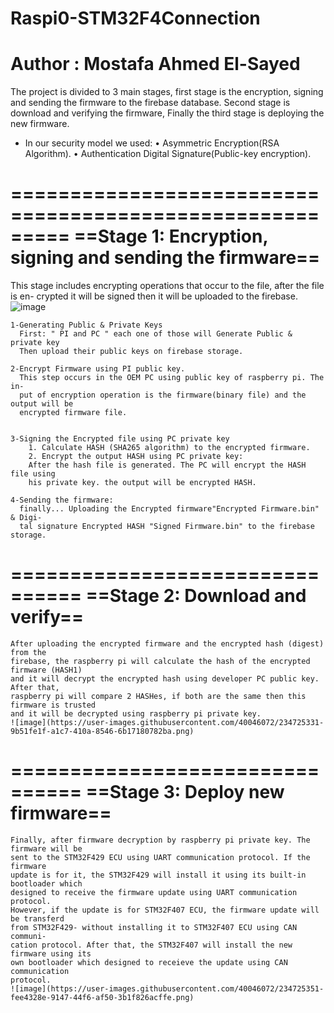 # Raspi0-STM32F4Connection
Author      :   Mostafa Ahmed El-Sayed  
=========================================

The project is divided to 3 main stages, first stage is the encryption, signing and
sending the firmware to the firebase database. Second stage is download and verifying
the firmware, Finally the third stage is deploying the new firmware.
- In our security model we used:
    • Asymmetric Encryption(RSA Algorithm).
    • Authentication Digital Signature(Public-key encryption).

=========================================================
==Stage 1: Encryption, signing and sending the firmware==
=========================================================
This stage includes encrypting operations that occur to the file, after the file is en-
crypted it will be signed then it will be uploaded to the firebase.
  ![image](https://user-images.githubusercontent.com/40046072/234724598-2621103b-d5cd-4085-bca4-263c8df8332f.png)

    1-Generating Public & Private Keys
      First: " PI and PC " each one of those will Generate Public & private key
      Then upload their public keys on firebase storage.
      
    2-Encrypt Firmware using PI public key.
      This step occurs in the OEM PC using public key of raspberry pi. The in-
      put of encryption operation is the firmware(binary file) and the output will be
      encrypted firmware file.
      
      
    3-Signing the Encrypted file using PC private key
        1. Calculate HASH (SHA265 algorithm) to the encrypted firmware.
        2. Encrypt the output HASH using PC private key:
        After the hash file is generated. The PC will encrypt the HASH file using
        his private key. the output will be encrypted HASH.
        
    4-Sending the firmware:
      finally... Uploading the Encrypted firmware"Encrypted Firmware.bin" & Digi-
      tal signature Encrypted HASH "Signed Firmware.bin" to the firebase storage.
      
      
      
================================
==Stage 2: Download and verify==
================================
    After uploading the encrypted firmware and the encrypted hash (digest) from the
    firebase, the raspberry pi will calculate the hash of the encrypted firmware (HASH1)
    and it will decrypt the encrypted hash using developer PC public key. After that,
    raspberry pi will compare 2 HASHes, if both are the same then this firmware is trusted
    and it will be decrypted using raspberry pi private key.
    ![image](https://user-images.githubusercontent.com/40046072/234725331-9b51fe1f-a1c7-410a-8546-6b17180782ba.png)

    
================================
==Stage 3: Deploy new firmware==
================================
    Finally, after firmware decryption by raspberry pi private key. The firmware will be
    sent to the STM32F429 ECU using UART communication protocol. If the firmware
    update is for it, the STM32F429 will install it using its built-in bootloader which
    designed to receive the firmware update using UART communication protocol.
    However, if the update is for STM32F407 ECU, the firmware update will be transferd
    from STM32F429- without installing it to STM32F407 ECU using CAN communi-
    cation protocol. After that, the STM32F407 will install the new firmware using its
    own bootloader which designed to receieve the update using CAN communication
    protocol.
    ![image](https://user-images.githubusercontent.com/40046072/234725351-fee4328e-9147-44f6-af50-3b1f826acffe.png)

    
    
